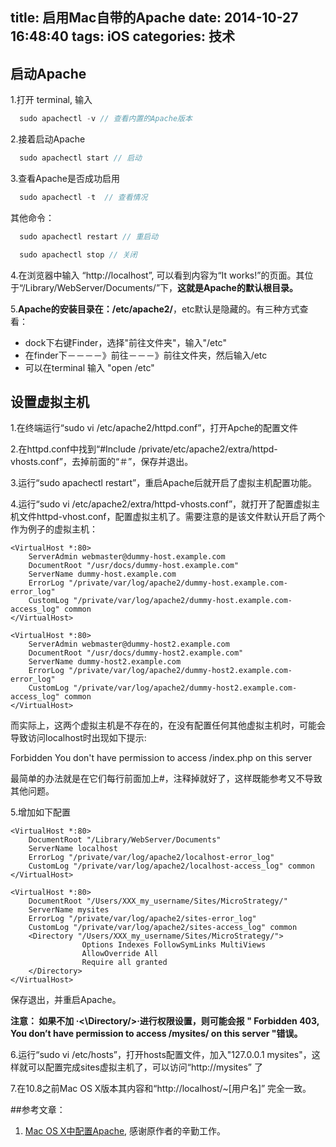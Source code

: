 title: 启用Mac自带的Apache
date: 2014-10-27 16:48:40
tags: iOS
categories: 技术
---

## 启动Apache

1.打开 terminal, 输入

```javascript
  sudo apachectl -v // 查看内置的Apache版本
```
2.接着启动Apache

```javascript
  sudo apachectl start // 启动
```
3.查看Apache是否成功启用

```javascript
  sudo apachectl -t  // 查看情况
```
 
其他命令：

```javascript
  sudo apachectl restart // 重启动

  sudo apachectl stop // 关闭
```

4.在浏览器中输入 “http://localhost”, 可以看到内容为“It works!”的页面。其位于“/Library/WebServer/Documents/”下，**这就是Apache的默认根目录。**   

5.**Apache的安装目录在：/etc/apache2/**，etc默认是隐藏的。有三种方式查看：

* dock下右键Finder，选择"前往文件夹"，输入"/etc"
* 在finder下－－－－》前往－－－》前往文件夹，然后输入/etc
* 可以在terminal 输入 "open /etc"

## 设置虚拟主机

1.在终端运行“sudo vi /etc/apache2/httpd.conf”，打开Apche的配置文件

2.在httpd.conf中找到“#Include /private/etc/apache2/extra/httpd-vhosts.conf”，去掉前面的“＃”，保存并退出。

3.运行“sudo apachectl restart”，重启Apache后就开启了虚拟主机配置功能。  

4.运行“sudo vi /etc/apache2/extra/httpd-vhosts.conf”，就打开了配置虚拟主机文件httpd-vhost.conf，配置虚拟主机了。需要注意的是该文件默认开启了两个作为例子的虚拟主机：

```
<VirtualHost *:80>
    ServerAdmin webmaster@dummy-host.example.com
    DocumentRoot "/usr/docs/dummy-host.example.com"
    ServerName dummy-host.example.com
    ErrorLog "/private/var/log/apache2/dummy-host.example.com-error_log"
    CustomLog "/private/var/log/apache2/dummy-host.example.com-access_log" common
</VirtualHost>

<VirtualHost *:80>
    ServerAdmin webmaster@dummy-host2.example.com
    DocumentRoot "/usr/docs/dummy-host2.example.com"
    ServerName dummy-host2.example.com
    ErrorLog "/private/var/log/apache2/dummy-host2.example.com-error_log"
    CustomLog "/private/var/log/apache2/dummy-host2.example.com-access_log" common
</VirtualHost> 
```

而实际上，这两个虚拟主机是不存在的，在没有配置任何其他虚拟主机时，可能会导致访问localhost时出现如下提示:  

Forbidden
You don't have permission to access /index.php on this server  

最简单的办法就是在它们每行前面加上#，注释掉就好了，这样既能参考又不导致其他问题。

5.增加如下配置
```
<VirtualHost *:80>
    DocumentRoot "/Library/WebServer/Documents"
    ServerName localhost
    ErrorLog "/private/var/log/apache2/localhost-error_log"
    CustomLog "/private/var/log/apache2/localhost-access_log" common
</VirtualHost> 

<VirtualHost *:80>
    DocumentRoot "/Users/XXX_my_username/Sites/MicroStrategy/"
    ServerName mysites
    ErrorLog "/private/var/log/apache2/sites-error_log"
    CustomLog "/private/var/log/apache2/sites-access_log" common
    <Directory "/Users/XXX_my_username/Sites/MicroStrategy/">
                Options Indexes FollowSymLinks MultiViews
                AllowOverride All
                Require all granted
    </Directory>
</VirtualHost>
```

保存退出，并重启Apache。

**注意： 如果不加 ·<\Directory/>·进行权限设置，则可能会报 " Forbidden 403, You don’t have permission to access /mysites/ on this server "错误。**

6.运行“sudo vi /etc/hosts”，打开hosts配置文件，加入"127.0.0.1 mysites"，这样就可以配置完成sites虚拟主机了，可以访问“http://mysites” 了

7.在10.8之前Mac OS X版本其内容和“http://localhost/~[用户名]” 完全一致。


##参考文章：
1. [Mac OS X中配置Apache](http://www.cnblogs.com/snandy/archive/2012/11/13/2765381.html), 感谢原作者的辛勤工作。
